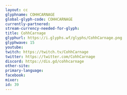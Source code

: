 ```yaml
---
layout: cc
glyphname: COHHCARNAGE
global-glyph-code: COHHCARNAGE
currently-partnered: 
stream-currency-needed-for-glyph: 
title: CohhCarnage
glyphurl: https://i.glyphs.wf/glyphs/CohhCarnage.png
glyphwave: 15
youtube: 
twitch: https://twitch.tv/CohhCarnage
twitter: https://twitter.com/CohhCarnage
discord: https://dis.gd/cohhcarnage
other-site: 
primary-language: 
facebook: 
mixer: 
id: 39
---
```


